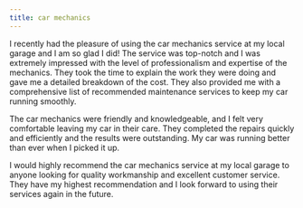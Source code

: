 ```yaml
---
title: car mechanics
---
```


I recently had the pleasure of using the car mechanics service at my local garage and I am so glad I did! The service was top-notch and I was extremely impressed with the level of professionalism and expertise of the mechanics. They took the time to explain the work they were doing and gave me a detailed breakdown of the cost. They also provided me with a comprehensive list of recommended maintenance services to keep my car running smoothly.

The car mechanics were friendly and knowledgeable, and I felt very comfortable leaving my car in their care. They completed the repairs quickly and efficiently and the results were outstanding. My car was running better than ever when I picked it up.

I would highly recommend the car mechanics service at my local garage to anyone looking for quality workmanship and excellent customer service. They have my highest recommendation and I look forward to using their services again in the future.